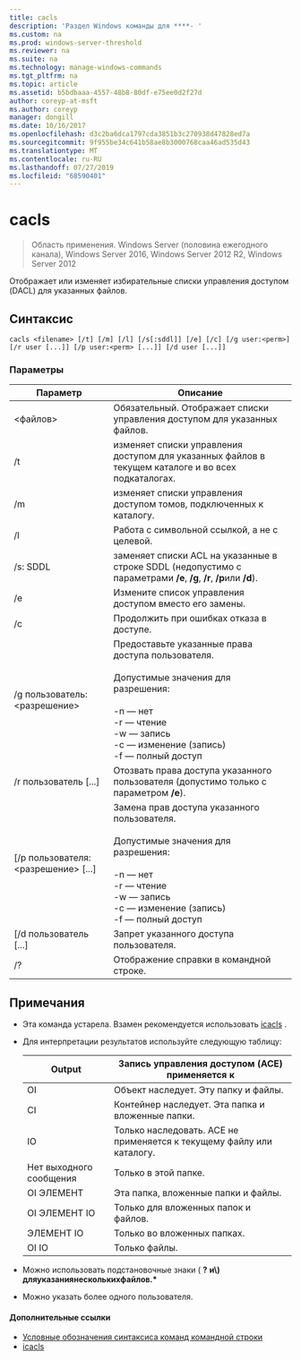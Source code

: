 ```yaml
---
title: cacls
description: 'Раздел Windows команды для ****- '
ms.custom: na
ms.prod: windows-server-threshold
ms.reviewer: na
ms.suite: na
ms.technology: manage-windows-commands
ms.tgt_pltfrm: na
ms.topic: article
ms.assetid: b5bdbaaa-4557-48b8-80df-e75ee0d2f27d
author: coreyp-at-msft
ms.author: coreyp
manager: dongill
ms.date: 10/16/2017
ms.openlocfilehash: d3c2ba6dca1797cda3851b3c270938d47828ed7a
ms.sourcegitcommit: 9f955be34c641b58ae8b3000768caa46ad535d43
ms.translationtype: MT
ms.contentlocale: ru-RU
ms.lasthandoff: 07/27/2019
ms.locfileid: "68590401"
---
```

# <a name="cacls"></a>cacls

>Область применения. Windows Server (половина ежегодного канала), Windows Server 2016, Windows Server 2012 R2, Windows Server 2012

Отображает или изменяет избирательные списки управления доступом (DACL) для указанных файлов.  
## <a name="syntax"></a>Синтаксис  
```  
cacls <filename> [/t] [/m] [/l] [/s[:sddl]] [/e] [/c] [/g user:<perm>] [/r user [...]] [/p user:<perm> [...]] [/d user [...]]  
```  
### <a name="parameters"></a>Параметры  

|        Параметр        |                                                                                            Описание                                                                                             |
|-------------------------|----------------------------------------------------------------------------------------------------------------------------------------------------------------------------------------------------|
|      \<файлов\>       |                                                                            Обязательный. Отображает списки управления доступом для указанных файлов.                                                                             |
|           /t            |                                                          изменяет списки управления доступом для указанных файлов в текущем каталоге и во всех подкаталогах.                                                          |
|           /m            |                                                                          изменяет списки управления доступом томов, подключенных к каталогу.                                                                           |
|           /l            |                                                                        Работа с символьной ссылкой, а не с целевой.                                                                         |
|         /s: SDDL         |                                       заменяет списки ACL на указанные в строке SDDL (недопустимо с параметрами **/e**, **/g**, **/r**, **/p**или **/d**).                                        |
|           /e            |                                                                                 Измените список управления доступом вместо его замены.                                                                                  |
|           /c            |                                                                                 Продолжить при ошибках отказа в доступе.                                                                                  |
|    /g пользователь:\<разрешение\>     |   Предоставьте указанные права доступа пользователя.<br /><br />Допустимые значения для разрешения:<br /><br />-n — нет<br />-r — чтение<br />-w — запись<br />-c — изменение (запись)<br />-f — полный доступ   |
|      /r пользователь [...]      |                                                                  Отозвать права доступа указанного пользователя (допустимо только с параметром **/e**).                                                                   |
| [/p пользователя:\<разрешение\> [...] | Замена прав доступа указанного пользователя.<br /><br />Допустимые значения для разрешения:<br /><br />-n — нет<br />-r — чтение<br />-w — запись<br />-c — изменение (запись)<br />-f — полный доступ |
|     [/d пользователь [...]      |                                                                                    Запрет указанного доступа пользователя.                                                                                     |
|           /?            |                                                                                Отображение справки в командной строке.                                                                                |

## <a name="remarks"></a>Примечания  
- Эта команда устарела. Взамен рекомендуется использовать [icacls](icacls.md) .  
- Для интерпретации результатов используйте следующую таблицу:  


  |      Output       |                Запись управления доступом (ACE) применяется к                |
  |-------------------|---------------------------------------------------------------------|
  |        OI         |               Объект наследует. Эту папку и файлы.                |
  |        CI         |           Контейнер наследует. Эта папка и вложенные папки.            |
  |        IO         | Только наследовать. ACE не применяется к текущему файлу или каталогу. |
  | Нет выходного сообщения |                          Только в этой папке.                          |
  |     OI ЭЛЕМЕНТ      |                 Эта папка, вложенные папки и файлы.                 |
  |   OI ЭЛЕМЕНТ IO    |                     Только для вложенных папок и файлов.                      |
  |     ЭЛЕМЕНТ IO      |                          Только во вложенных папках.                           |
  |     OI IO      |                             Только файлы.                             |


- Можно использовать подстановочные знаки ( **?** **и\\) дляуказаниянесколькихфайлов.\***  
- Можно указать более одного пользователя.  

#### <a name="additional-references"></a>Дополнительные ссылки  
-   [Условные обозначения синтаксиса команд командной строки](command-line-syntax-key.md)   
-   [icacls](icacls.md)  
